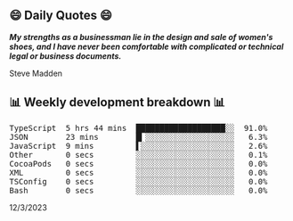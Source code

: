 ## 😄 Daily Quotes 😄

_**My strengths as a businessman lie in the design and sale of women's shoes, and I have never been comfortable with complicated or technical legal or business documents.**_

Steve Madden



## 📊 Weekly development breakdown 📊

<pre>TypeScript  5 hrs 44 mins  ███████████████████░░  91.0%
JSON        23 mins        █▎░░░░░░░░░░░░░░░░░░░   6.3%
JavaScript  9 mins         ▌░░░░░░░░░░░░░░░░░░░░   2.6%
Other       0 secs         ░░░░░░░░░░░░░░░░░░░░░   0.1%
CocoaPods   0 secs         ░░░░░░░░░░░░░░░░░░░░░   0.0%
XML         0 secs         ░░░░░░░░░░░░░░░░░░░░░   0.0%
TSConfig    0 secs         ░░░░░░░░░░░░░░░░░░░░░   0.0%
Bash        0 secs         ░░░░░░░░░░░░░░░░░░░░░   0.0%</pre>

12/3/2023